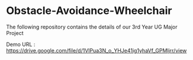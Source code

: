 # Obstacle-Avoidance-Wheelchair
The following repository contains the details of our 3rd Year UG Major Project

Demo URL : https://drive.google.com/file/d/1VlPua3N_o_YHJe41ig1yhaVf_GPMljrr/view
